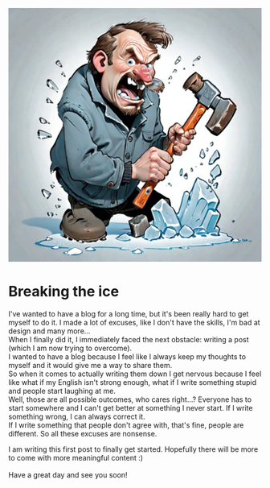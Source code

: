 ![post_logo](../images/breaking_the_ice.jpg)
# Breaking the ice

I've wanted to have a blog for a long time, but it's been really hard to get myself to do it. I made a lot of excuses, like I don't have the skills, I'm bad at design and many more...<br/>
When I finally did it, I immediately faced the next obstacle: writing a post (which I am now trying to overcome).<br/>
I wanted to have a blog because I feel like I always keep my thoughts to myself and it would give me a way to share them.<br/>
So when it comes to actually writing them down I get nervous because I feel like what if my English isn't strong enough, what if I write something stupid and people start laughing at me.<br/>
Well, those are all possible outcomes, who cares right...? Everyone has to start somewhere and I can't get better at something I never start. If I write something wrong, I can always correct it.<br/>
If I write something that people don't agree with, that's fine, people are different. So all these excuses are nonsense.<br/>

I am writing this first post to finally get started. Hopefully there will be more to come with more meaningful content :)
<br/><br/>
Have a great day and see you soon!

